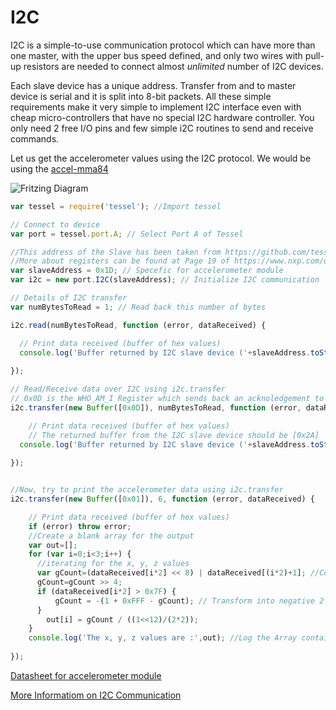 # I2C

I2C is a simple-to-use communication protocol which can have more than one master, with the upper bus speed defined, and only two wires with pull-up resistors are needed to connect almost _unlimited_ number of I2C devices.

Each slave device has a unique address. Transfer from and to master device is serial and it is split into 8-bit packets. All these simple requirements make it very simple to implement I2C interface even with cheap micro-controllers that have no special I2C hardware controller. You only need 2 free I/O pins and few simple i2C routines to send and receive commands.

Let us get the accelerometer values using the I2C protocol. We would be using the [accel-mma84](https://www.seeedstudio.com/Tessel-Accelerometer-Module-p-2223.html)

![Fritzing Diagram](http://i.imgur.com/zK4U4S3.png)

```js
var tessel = require('tessel'); //Import tessel

// Connect to device
var port = tessel.port.A; // Select Port A of Tessel

//This address of the Slave has been taken from https://github.com/tessel/accel-mma84/blob/master/index.js#L15
//More about registers can be found at Page 19 of https://www.nxp.com/docs/en/data-sheet/MMA8452Q.pdf
var slaveAddress = 0x1D; // Specefic for accelerometer module
var i2c = new port.I2C(slaveAddress); // Initialize I2C communication

// Details of I2C transfer
var numBytesToRead = 1; // Read back this number of bytes

i2c.read(numBytesToRead, function (error, dataReceived) {

  // Print data received (buffer of hex values)
  console.log('Buffer returned by I2C slave device ('+slaveAddress.toString(16)+'):', dataReceived);
  
});

// Read/Receive data over I2C using i2c.transfer
// 0x0D is the WHO_AM_I Register which sends back an acknoledgement to the master for starting the communication
i2c.transfer(new Buffer([0x0D]), numBytesToRead, function (error, dataReceived) {

    // Print data received (buffer of hex values)
    // The returned buffer from the I2C slave device should be [0x2A]
  console.log('Buffer returned by I2C slave device ('+slaveAddress.toString(16)+'):', dataReceived);
  
});


//Now, try to print the accelerometer data using i2c.transfer
i2c.transfer(new Buffer([0x01]), 6, function (error, dataReceived) {

    // Print data received (buffer of hex values)
    if (error) throw error;
    //Create a blank array for the output
    var out=[];
    for (var i=0;i<3;i++) {
      //iterating for the x, y, z values
      var gCount=(dataReceived[i*2] << 8) | dataReceived[(i*2)+1]; //Converting the 8 bit data into a 12 bit
      gCount=gCount >> 4;
      if (dataReceived[i*2] > 0x7F) {
          gCount = -(1 + 0xFFF - gCount); // Transform into negative 2's complement
      }
        out[i] = gCount / ((1<<12)/(2*2));
    }
    console.log('The x, y, z values are :',out); //Log the Array containing the x,y,z values
    
});
```

[Datasheet for accelerometer module](http://www.nxp.com/docs/en/data-sheet/MMA8452Q.pdf)

[More Informatiom on I2C Communication](https://learn.sparkfun.com/tutorials/i2c)
